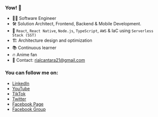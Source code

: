 ### Yow! 👋 

- 👨‍💻 Software Engineer 
- 🛠️ Solution Architect, Frontend, Backend & Mobile Development.
- 🧰 `React`, `React Native`, `Node.js`, `TypeScript`, `AWS` & IaC using `Serverless Stack (SST)`
- 🏗️ Architecture design and optimization
- 📚 Continuous learner
- 🔥 Anime fan
- 📧 Contact: rialcantara21@gmail.com

### You can follow me on:
- [LinkedIn](https://www.linkedin.com/in/constrod/)
- [YouTube](https://youtube.com/bossRODTV)
- [TikTok](https://www.tiktok.com/@bossrod.tv)
- [Twitter](https://twitter.com/constROD)
- [Facebook Page](https://facebook.com/codewithbossrod)
- [Facebook Group](https://facebook.com/groups/bossrodscommunity)
